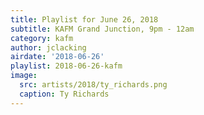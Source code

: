 ```yaml
---
title: Playlist for June 26, 2018
subtitle: KAFM Grand Junction, 9pm - 12am
category: kafm
author: jclacking
airdate: '2018-06-26'
playlist: 2018-06-26-kafm
image:
  src: artists/2018/ty_richards.png
  caption: Ty Richards
---
```


